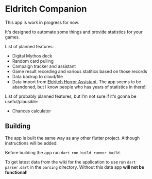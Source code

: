 # Eldritch Companion

This app is work in progress for now.

It's designed to automate some things and provide statistics for your games.

List of planned features:
- Digital Mythos deck
- Random card pulling
- Campaign tracker and assistant
- Game result recording and various statitics based on those records
- Data backup to cloud/file
- Data import from [Eldritch Horror Assistant](https://play.google.com/store/apps/details?id=ru.mgusev.eldritchhorror).
The app seems to be abandoned, but I know people who has years of statistics in there!!

List of probably planned features, but I'm not sure if it's gonna be useful/plausible:
- Chances calculator

## Building

The app is built the same way as any other flutter project.
Although instructions will be added.

Before building the app run `dart run build_runner build`.

To get latest data from the wiki for the application to use
run `dart parser.dart` in the `parsing` directory.
Without this data app **will not be functional**!
